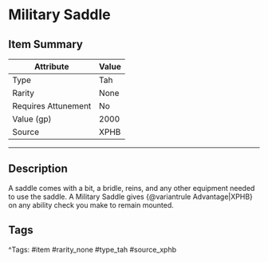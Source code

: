 # Military Saddle

## Item Summary

| Attribute            | Value                        |
|----------------------|------------------------------|
| Type                 | Tah |
| Rarity               | None             |
| Requires Attunement  | No                |
| Value (gp)           | 2000    |
| Source               | XPHB |

---

## Description

A saddle comes with a bit, a bridle, reins, and any other equipment needed to use the saddle. A Military Saddle gives {@variantrule Advantage|XPHB} on any ability check you make to remain mounted.

## Tags

^Tags: #item #rarity_none #type_tah #source_xphb